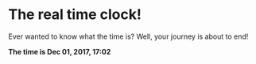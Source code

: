 # The real time clock!

Ever wanted to know what the time is? Well, your journey is about to end!

**The time is Dec 01, 2017, 17:02**